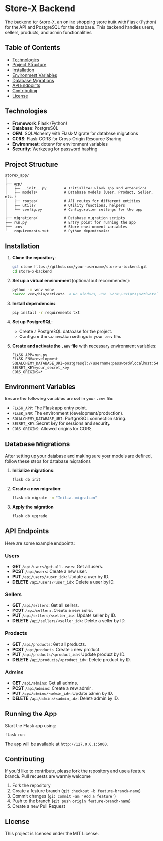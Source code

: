 # Store-X Backend

The backend for Store-X, an online shopping store built with Flask (Python) for the API and PostgreSQL for the database. This backend handles users, sellers, products, and admin functionalities.

## Table of Contents

- [Technologies](#technologies)
- [Project Structure](#project-structure)
- [Installation](#installation)
- [Environment Variables](#environment-variables)
- [Database Migrations](#database-migrations)
- [API Endpoints](#api-endpoints)
- [Contributing](#contributing)
- [License](#license)

## Technologies

- **Framework**: Flask (Python)
- **Database**: PostgreSQL
- **ORM**: SQLAlchemy with Flask-Migrate for database migrations
- **CORS**: Flask-CORS for Cross-Origin Resource Sharing
- **Environment**: dotenv for environment variables
- **Security**: Werkzeug for password hashing

## Project Structure

```
storex_app/
│
├── app/
│   ├── __init__.py        # Initializes Flask app and extensions
│   ├── models/            # Database models (User, Product, Seller, etc.)
│   ├── routes/            # API routes for different entities
│   ├── utils/             # Utility functions, helpers
│   └── config.py          # Configuration settings for the app
│
├── migrations/            # Database migration scripts
├── run.py                 # Entry point for running the app
├── .env                   # Store environment variables
└── requirements.txt       # Python dependencies
```

## Installation

1. **Clone the repository**:

   ```bash
   git clone https://github.com/your-username/store-x-backend.git
   cd store-x-backend
   ```

2. **Set up a virtual environment** (optional but recommended):

   ```bash
   python -m venv venv
   source venv/bin/activate  # On Windows, use `venv\Scripts\activate`
   ```

3. **Install dependencies**:

   ```bash
   pip install -r requirements.txt
   ```

4. **Set up PostgreSQL**:

   - Create a PostgreSQL database for the project.
   - Configure the connection settings in your `.env` file.

5. **Create and activate the `.env` file** with necessary environment variables:

   ```
   FLASK_APP=run.py
   FLASK_ENV=development
   SQLALCHEMY_DATABASE_URI=postgresql://username:password@localhost:5432/storex_db
   SECRET_KEY=your_secret_key
   CORS_ORIGINS=*
   ```

## Environment Variables

Ensure the following variables are set in your `.env` file:

- `FLASK_APP`: The Flask app entry point.
- `FLASK_ENV`: The environment (development/production).
- `SQLALCHEMY_DATABASE_URI`: PostgreSQL connection string.
- `SECRET_KEY`: Secret key for sessions and security.
- `CORS_ORIGINS`: Allowed origins for CORS.

## Database Migrations

After setting up your database and making sure your models are defined, follow these steps for database migrations:

1. **Initialize migrations**:

   ```bash
   flask db init
   ```

2. **Create a new migration**:

   ```bash
   flask db migrate -m "Initial migration"
   ```

3. **Apply the migration**:
   ```bash
   flask db upgrade
   ```

## API Endpoints

Here are some example endpoints:

### Users

- **GET** `/api/users/get-all-users`: Get all users.
- **POST** `/api/users`: Create a new user.
- **PUT** `/api/users/<user_id>`: Update a user by ID.
- **DELETE** `/api/users/<user_id>`: Delete a user by ID.

### Sellers

- **GET** `/api/sellers`: Get all sellers.
- **POST** `/api/sellers`: Create a new seller.
- **PUT** `/api/sellers/<seller_id>`: Update seller by ID.
- **DELETE** `/api/sellers/<seller_id>`: Delete a seller by ID.

### Products

- **GET** `/api/products`: Get all products.
- **POST** `/api/products`: Create a new product.
- **PUT** `/api/products/<product_id>`: Update product by ID.
- **DELETE** `/api/products/<product_id>`: Delete product by ID.

### Admins

- **GET** `/api/admins`: Get all admins.
- **POST** `/api/admins`: Create a new admin.
- **PUT** `/api/admins/<admin_id>`: Update admin by ID.
- **DELETE** `/api/admins/<admin_id>`: Delete admin by ID.

## Running the App

Start the Flask app using:

```bash
flask run
```

The app will be available at `http://127.0.0.1:5000`.

## Contributing

If you'd like to contribute, please fork the repository and use a feature branch. Pull requests are warmly welcome.

1. Fork the repository
2. Create a feature branch (`git checkout -b feature-branch-name`)
3. Commit changes (`git commit -am 'Add a feature'`)
4. Push to the branch (`git push origin feature-branch-name`)
5. Create a new Pull Request

## License

This project is licensed under the MIT License.
